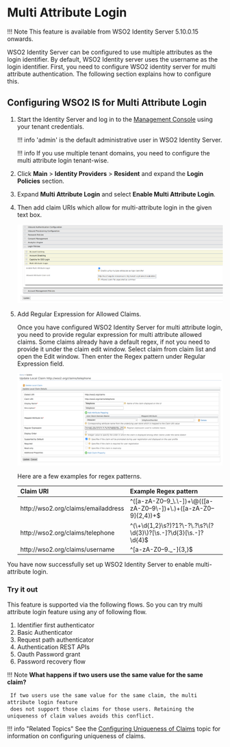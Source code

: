 # Multi Attribute Login

!!! Note
     This feature is available from WSO2 Identity Server 5.10.0.15 onwards.

WSO2 Identity Server can be configured to use multiple attributes as the login identifier.
By default, WSO2 Identity server uses the username as the login identifier.  First, you need to
configure WSO2 identity server for multi attribute authentication. The following section explains
how to configure this.

## Configuring WSO2 IS for Multi Attribute Login

1. Start the Identity Server and log in to the [Management Console](https://<IS_HOST>:<PORT>/carbon) using your tenant credentials.

   !!! info
   'admin' is the default administrative user in WSO2 Identity Server.

   !!! info
   If you use multiple tenant domains, you need to configure the multi attribute login tenant-wise.

2. Click **Main** > **Identity Providers** > **Resident**  and expand the **Login Policies** section.

3. Expand **Multi Attribute Login** and select **Enable Multi Attribute Login**.

4. Then add claim URIs which allow for multi-attribute login in the given text box.

   ![adding-claims-for-multi-attribute-login](../assets/img/learn/multi-attribute-login/adding-claims-for-multi-attribute-login.png)

5. Add Regular Expression for Allowed Claims.

   Once you have configured WSO2 Identity Server for multi attribute login, you need to provide regular expression for multi attribute allowed claims. Some claims already have a default regex, if not you need to provide it under the claim edit window.
   Select claim from claim list and open the Edit window. Then enter the Regex pattern under Regular Expression field.

   ![adding-regex-pattern-to-claims](../assets/img/learn/multi-attribute-login/adding-regex-pattern-to-claim.png)

   Here are a few examples for regex patterns.

   <table>
        <thead>
            <tr class="header">
                <th>Claim URI</th>
                <th>Example Regex pattern</th>
            </tr>
        </thead>
        <tbody>
            <tr class="odd">
                <td>http://wso2.org/claims/emailaddress</td>
                <td>^([a-zA-Z0–9_\.\-])+\@(([a-zA-Z0–9\-])+\.)+([a-zA-Z0–9]{2,4})+$</td>
            </tr>
            <tr class="even">
                <td>http://wso2.org/claims/telephone</td>
                <td>^(\+\d{1,2}\s?)?1?\-?\.?\s?\(?\d{3}\)?[\s.-]?\d{3}[\s.-]?\d{4}$</td>
            </tr>
            <tr class="odd">
                <td>http://wso2.org/claims/username</td>
                <td>^[a-zA-Z0–9._-]{3,}$</td>
            </tr>
        </tbody>
   </table>

You have now successfully set up WSO2 Identity Server to enable multi-attribute login.

### Try it out

This feature is supported via the following flows. So you can try multi attribute login feature
using any of following flow.

1. Identifier first authenticator
2. Basic Authenticator
3. Request path authenticator
4. Authentication REST APIs
5. Oauth Password grant
6. Password recovery flow

!!! Note 
     **What happens if two users use the same value for the same claim?**

     If two users use the same value for the same claim, the multi attribute login feature
     does not support those claims for those users. Retaining the uniqueness of claim values avoids this conflict.

!!! info "Related Topics"
See the [Configuring Uniqueness of Claims](../../learn/configuring-uniqueness-of-claims) topic for information on configuring uniqueness of claims.